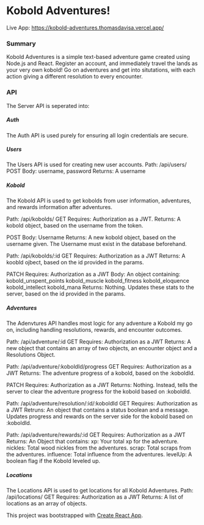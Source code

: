 # Kobold Adventures!

Live App: https://kobold-adventures.thomasdavisa.vercel.app/

### Summary

Kobold Adventures is a simple text-based adventure game created using Node.js and React.  Register an account, and immediately travel the lands as your very own kobold!  Go on adventures and get into situtations, with each action giving a different resolution to every encounter.

### API

The Server API is seperated into:
##### Auth
The Auth API is used purely for ensuring all login credentials are secure.
##### Users
The Users API is used for creating new user accounts.
Path: /api/users/
POST
Body: username, password
Returns: A username

##### Kobold
The Kobold API is used to get kobolds from user information, adventures, and rewards information after adventures.

Path: /api/kobolds/
GET
Requires: Authorization as a JWT.
Returns: A kobold object, based on the username from the token.

POST
Body: Username
Returns: A new kobold object, based on the username given.  The Username must exist in the database beforehand.

Path: /api/kobolds/:id
GET
Requires: Authorization as a JWT
Returns: A koobld ojbect, based on the id provided in the params.

PATCH
Requires: Authorization as a JWT
Body: An object containing:
    kobold_unspent_points
    kobold_muscle
    kobold_fitness
    kobold_eloquence
    kobold_intellect
    kobold_mana
Returns: Nothing.  Updates these stats to the server, based on the id provided in the params.

##### Adventures
The Adenvtures API handles most logic for any adventure a Kobold my go on, including handling resolutions, rewards, and encounter outcomes.

Path: /api/adventure/:id
GET
Requires: Authorization as a JWT
Returns: A new object that contains an array of two objects, an encounter object and a Resolutions Object.

Path: /api/adventure/:koboldId/progress
GET
Requires: Authorization as a JWT
Returns: The adventure progress of a kobold, based on the :koboldId.

PATCH
Requires: Authorization as a JWT
Returns: Nothing.  Instead, tells the server to clear the adventure progress for the kobold based on :koboldId.

Path: /api/adventure/resolution/:id/:koboldId
GET
Requires: Authorization as a JWT
Retruns: An object that contains a status boolean and a message.  Updates progress and rewards on the server side for the kobold based on :koboldId.

Path: /api/adventure/rewards/:id
GET
Requires: Authorization as a JWT
Returns: An Object that contains:
    xp: Your total xp for the adventure.
    nickles: Total wood nickles from the adventures.
    scrap: Total scraps from the adventures.
    influence: Total influence from the adventures.
    levelUp: A boolean flag if the Kobold leveled up.


##### Locations
The Locations API is used to get locations for all Kobold Adventures.
Path: /api/locations/
GET
Requires: Authorization as a JWT
Returns: A list of locations as an array of objects.


This project was bootstrapped with [Create React App](https://github.com/facebook/create-react-app).